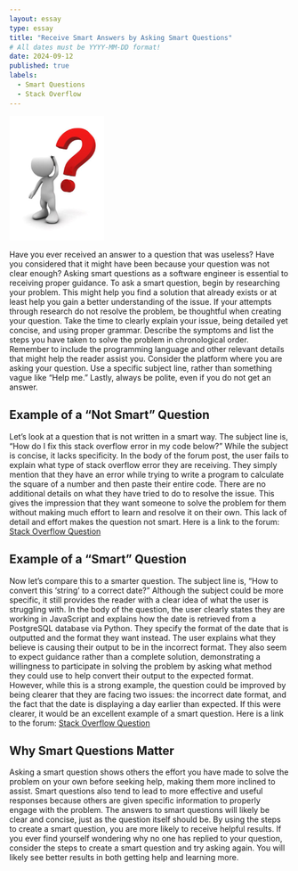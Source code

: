 ```yaml
---
layout: essay
type: essay
title: "Receive Smart Answers by Asking Smart Questions"
# All dates must be YYYY-MM-DD format!
date: 2024-09-12
published: true
labels:
  - Smart Questions
  - Stack Overflow
---
```


<img width="170px" class="rounded float-start pe-4" src="../img/question.jpg">

Have you ever received an answer to a question that was useless? Have you considered that it might have been because your question was not clear enough? Asking smart questions as a software engineer is essential to receiving proper guidance. To ask a smart question, begin by researching your problem. This might help you find a solution that already exists or at least help you gain a better understanding of the issue. If your attempts through research do not resolve the problem, be thoughtful when creating your question. Take the time to clearly explain your issue, being detailed yet concise, and using proper grammar. Describe the symptoms and list the steps you have taken to solve the problem in chronological order. Remember to include the programming language and other relevant details that might help the reader assist you. Consider the platform where you are asking your question. Use a specific subject line, rather than something vague like “Help me.” Lastly, always be polite, even if you do not get an answer.

## Example of a “Not Smart” Question

Let’s look at a question that is not written in a smart way. The subject line is, “How do I fix this stack overflow error in my code below?” While the subject is concise, it lacks specificity. In the body of the forum post, the user fails to explain what type of stack overflow error they are receiving. They simply mention that they have an error while trying to write a program to calculate the square of a number and then paste their entire code. There are no additional details on what they have tried to do to resolve the issue. This gives the impression that they want someone to solve the problem for them without making much effort to learn and resolve it on their own. This lack of detail and effort makes the question not smart. Here is a link to the forum: [Stack Overflow Question](https://stackoverflow.com/questions/60533210/how-do-i-fix-this-stack-overflow-error-in-my-code-below)

## Example of a “Smart” Question

Now let’s compare this to a smarter question. The subject line is, “How to convert this ‘string’ to a correct date?” Although the subject could be more specific, it still provides the reader with a clear idea of what the user is struggling with. In the body of the question, the user clearly states they are working in JavaScript and explains how the date is retrieved from a PostgreSQL database via Python. They specify the format of the date that is outputted and the format they want instead. The user explains what they believe is causing their output to be in the incorrect format. They also seem to expect guidance rather than a complete solution, demonstrating a willingness to participate in solving the problem by asking what method they could use to help convert their output to the expected format. However, while this is a strong example, the question could be improved by being clearer that they are facing two issues: the incorrect date format, and the fact that the date is displaying a day earlier than expected. If this were clearer, it would be an excellent example of a smart question. Here is a link to the forum: [Stack Overflow Question](https://stackoverflow.com/questions/78979953/how-to-convert-this-string-to-a-correct-date)

## Why Smart Questions Matter

Asking a smart question shows others the effort you have made to solve the problem on your own before seeking help, making them more inclined to assist. Smart questions also tend to lead to more effective and useful responses because others are given specific information to properly engage with the problem. The answers to smart questions will likely be clear and concise, just as the question itself should be. By using the steps to create a smart question, you are more likely to receive helpful results. If you ever find yourself wondering why no one has replied to your question, consider the steps to create a smart question and try asking again. You will likely see better results in both getting help and learning more.
